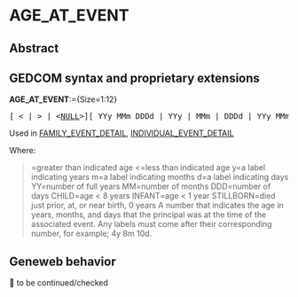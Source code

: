 ﻿<!-- licence GPL V2, cf https://github.com/TitiFix/geneweb -->
# AGE_AT_EVENT
## Abstract

## GEDCOM syntax and proprietary extensions

**AGE_AT_EVENT**:={Size=1:12}
<pre>
[ &lt; | &gt; | &lt;<a href=Ged.NULL.md>NULL</a>&gt;][ YYy MMm DDDd | YYy | MMm | DDDd | YYy MMm | YYy DDDd | MMm DDDd | CHILD | INFANT | STILLBORN ]
</pre>
Used in <a href=Ged.FAMILY_EVENT_DETAIL.md>FAMILY_EVENT_DETAIL</a>, <a href=Ged.INDIVIDUAL_EVENT_DETAIL.md>INDIVIDUAL_EVENT_DETAIL</a><br />


Where:
>=greater than indicated age
<=less than indicated age
y=a label indicating years
m=a label indicating months
d=a label indicating days
YY=number of full years
MM=number of months
DDD=number of days
CHILD=age < 8 years
INFANT=age < 1 year
STILLBORN=died just prior, at, or near birth, 0 years
A number that indicates the age in years, months, and days that the principal was at the time of the
associated event. Any labels must come after their corresponding number, for example; 4y 8m 10d.

## Geneweb behavior



🚧 to be continued/checked

